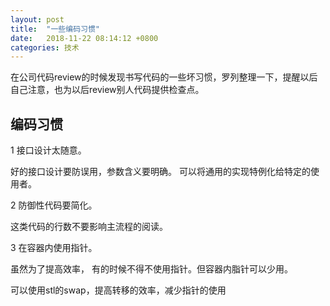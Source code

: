 ```yaml
---
layout: post
title:  "一些编码习惯"
date:   2018-11-22 08:14:12 +0800
categories: 技术 
---
```


在公司代码review的时候发现书写代码的一些坏习惯，罗列整理一下，提醒以后自己注意，也为以后review别人代码提供检查点。

## 编码习惯

1 接口设计太随意。
 
  好的接口设计要防误用，参数含义要明确。
  可以将通用的实现特例化给特定的使用者。

2 防御性代码要简化。

  这类代码的行数不要影响主流程的阅读。

3 在容器内使用指针。

  虽然为了提高效率， 有的时候不得不使用指针。但容器内脂针可以少用。

可以使用stl的swap，提高转移的效率，减少指针的使用
 
